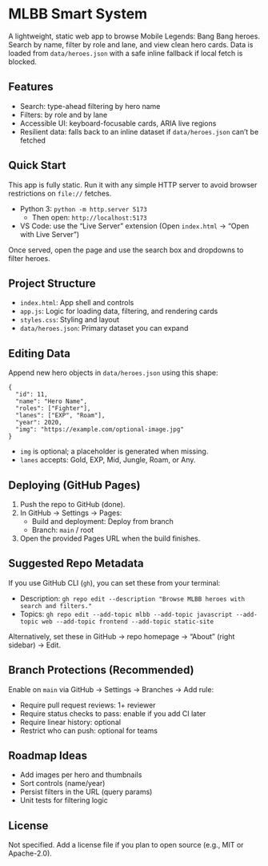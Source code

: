 # MLBB Smart System

A lightweight, static web app to browse Mobile Legends: Bang Bang heroes. Search by name, filter by role and lane, and view clean hero cards. Data is loaded from `data/heroes.json` with a safe inline fallback if local fetch is blocked.

## Features
- Search: type-ahead filtering by hero name
- Filters: by role and by lane
- Accessible UI: keyboard-focusable cards, ARIA live regions
- Resilient data: falls back to an inline dataset if `data/heroes.json` can’t be fetched

## Quick Start
This app is fully static. Run it with any simple HTTP server to avoid browser restrictions on `file://` fetches.

- Python 3: `python -m http.server 5173`
  - Then open: `http://localhost:5173`
- VS Code: use the “Live Server” extension (Open `index.html` → “Open with Live Server”)

Once served, open the page and use the search box and dropdowns to filter heroes.

## Project Structure
- `index.html`: App shell and controls
- `app.js`: Logic for loading data, filtering, and rendering cards
- `styles.css`: Styling and layout
- `data/heroes.json`: Primary dataset you can expand

## Editing Data
Append new hero objects in `data/heroes.json` using this shape:

```
{
  "id": 11,
  "name": "Hero Name",
  "roles": ["Fighter"],
  "lanes": ["EXP", "Roam"],
  "year": 2020,
  "img": "https://example.com/optional-image.jpg"
}
```
- `img` is optional; a placeholder is generated when missing.
- `lanes` accepts: Gold, EXP, Mid, Jungle, Roam, or Any.

## Deploying (GitHub Pages)
1. Push the repo to GitHub (done).
2. In GitHub → Settings → Pages:
   - Build and deployment: Deploy from branch
   - Branch: `main` / root
3. Open the provided Pages URL when the build finishes.

## Suggested Repo Metadata
If you use GitHub CLI (`gh`), you can set these from your terminal:

- Description: `gh repo edit --description "Browse MLBB heroes with search and filters."`
- Topics: `gh repo edit --add-topic mlbb --add-topic javascript --add-topic web --add-topic frontend --add-topic static-site`

Alternatively, set these in GitHub → repo homepage → “About” (right sidebar) → Edit.

## Branch Protections (Recommended)
Enable on `main` via GitHub → Settings → Branches → Add rule:
- Require pull request reviews: 1+ reviewer
- Require status checks to pass: enable if you add CI later
- Require linear history: optional
- Restrict who can push: optional for teams

## Roadmap Ideas
- Add images per hero and thumbnails
- Sort controls (name/year)
- Persist filters in the URL (query params)
- Unit tests for filtering logic

## License
Not specified. Add a license file if you plan to open source (e.g., MIT or Apache-2.0).
